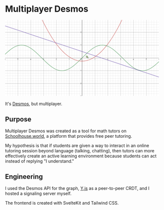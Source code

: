 # Multiplayer Desmos

![preview img](./static/preview.png)

It's [Desmos](https://desmos.com/calculator/), but multiplayer.

## Purpose

Multiplayer Desmos was created as a tool for math tutors on [Schoolhouse.world](https://schoolhouse.world/), a platform that provides free peer tutoring.

My hypothesis is that if students are given a way to interact in an online tutoring session beyond language (talking, chatting), then tutors can more effectively create an active learning environment because students can act instead of replying "I understand."

## Engineering

I used the Desmos API for the graph, [Y.js](https://github.com/yjs/yjs) as a peer-to-peer CRDT, and I hosted a signaling server myself.

The frontend is created with SvelteKit and Tailwind CSS.